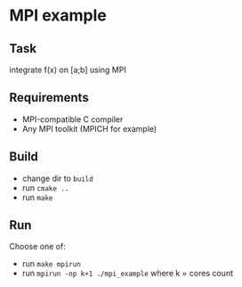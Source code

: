 # MPI example

## Task

integrate f(x) on [a;b] using MPI

## Requirements

* MPI-сompatible C compiler
* Any MPI toolkit (MPICH for example)

## Build

* change dir to `build`
* run `cmake ..`
* run `make`

## Run

Choose one of:

* run `make mpirun`
* run `mpirun -np k+1 ./mpi_example` where k = cores count
